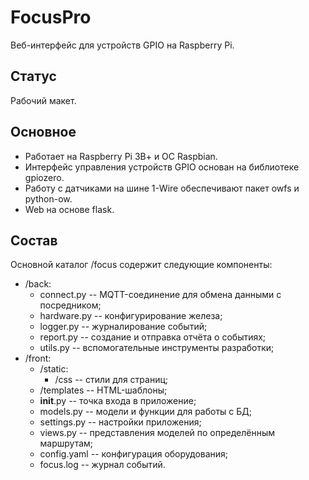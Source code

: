 # FocusPro

Веб-интерфейс для устройств GPIO на Raspberry Pi.

## Статус

Рабочий макет.

## Основное

- Работает на Raspberry Pi 3В+ и ОС Raspbian.
- Интерфейс управления устройств GPIO основан на библиотеке gpiozero.
- Работу с датчиками на шине 1-Wire обеспечивают пакет owfs и python-ow.
- Web на основе flask.

## Состав

Основной каталог /focus содержит следующие компоненты:

- /back:
  - connect.py -- MQTT-соединение для обмена данными с посредником;
  - hardware.py -- конфигурирование железа;
  - logger.py -- журналирование событий;
  - report.py -- создание и отправка отчёта о событиях;
  - utils.py -- вспомогательные инструменты разработки;
- /front:
  - /static:
    - /css -- стили для страниц;
  - /templates -- HTML-шаблоны;
  - **init**.py -- точка входа в приложение;
  - models.py -- модели и функции для работы с БД;
  - settings.py -- настройки приложения;
  - views.py -- представления моделей по определённым маршрутам;
  - config.yaml -- конфигурация оборудования;
  - focus.log -- журнал событий.
